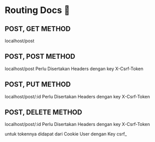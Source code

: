 # Routing Docs 💌


## POST, GET METHOD
localhost/post

## POST, POST METHOD 
localhost/post
Perlu Disertakan Headers dengan key X-Csrf-Token

## POST, PUT METHOD
localhost/post/:id
Perlu Disertakan Headers dengan key X-Csrf-Token

## POST, DELETE METHOD 
localhost/post/:id
Perlu Disertakan Headers dengan key X-Csrf-Token


untuk tokennya didapat dari Cookie User dengan Key csrf_
